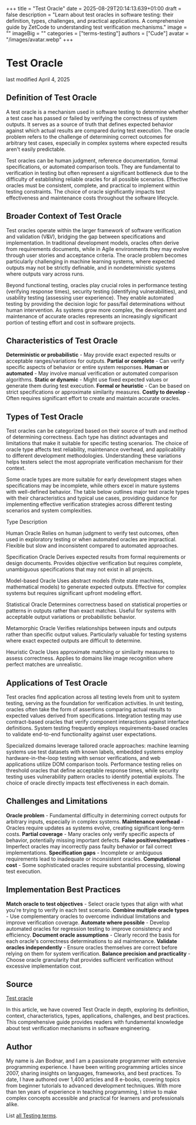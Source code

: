 +++
title = "Test Oracle"
date = 2025-08-29T20:14:13.639+01:00
draft = false
description = "Learn about test oracles in software testing: their definition, types, challenges, and practical applications. A comprehensive guide by ZetCode to understanding test verification mechanisms."
image = ""
imageBig = ""
categories = ["terms-testing"]
authors = ["Cude"]
avatar = "/images/avatar.webp"
+++

# Test Oracle

last modified April 4, 2025

## Definition of Test Oracle

A test oracle is a mechanism used in software testing to determine whether a 
test case has passed or failed by verifying the correctness of system outputs. 
It serves as a source of truth that defines expected behavior against which 
actual results are compared during test execution. The oracle problem refers 
to the challenge of determining correct outcomes for arbitrary test cases, 
especially in complex systems where expected results aren't easily predictable.

Test oracles can be human judgment, reference documentation, formal 
specifications, or automated comparison tools. They are fundamental to 
verification in testing but often represent a significant bottleneck due to 
the difficulty of establishing reliable oracles for all possible scenarios. 
Effective oracles must be consistent, complete, and practical to implement 
within testing constraints. The choice of oracle significantly impacts test 
effectiveness and maintenance costs throughout the software lifecycle.

## Broader Context of Test Oracle

Test oracles operate within the larger framework of software verification and 
validation (V&amp;V), bridging the gap between specifications and implementation. 
In traditional development models, oracles often derive from requirements 
documents, while in Agile environments they may evolve through user stories 
and acceptance criteria. The oracle problem becomes particularly challenging 
in machine learning systems, where expected outputs may not be strictly 
definable, and in nondeterministic systems where outputs vary across runs.

Beyond functional testing, oracles play crucial roles in performance testing 
(verifying response times), security testing (identifying vulnerabilities), 
and usability testing (assessing user experience). They enable automated 
testing by providing the decision logic for pass/fail determinations without 
human intervention. As systems grow more complex, the development and 
maintenance of accurate oracles represents an increasingly significant 
portion of testing effort and cost in software projects.

## Characteristics of Test Oracle

**Deterministic or probabilistic** - May provide exact 
expected results or acceptable ranges/variations for outputs.
**Partial or complete** - Can verify specific aspects of 
behavior or entire system responses.
**Human or automated** - May involve manual verification 
or automated comparison algorithms.
**Static or dynamic** - Might use fixed expected values 
or generate them during test execution.
**Formal or heuristic** - Can be based on strict 
specifications or approximate similarity measures.
**Costly to develop** - Often requires significant effort 
to create and maintain accurate oracles.

## Types of Test Oracle

Test oracles can be categorized based on their source of truth and method of 
determining correctness. Each type has distinct advantages and limitations 
that make it suitable for specific testing scenarios. The choice of oracle 
type affects test reliability, maintenance overhead, and applicability to 
different development methodologies. Understanding these variations helps 
testers select the most appropriate verification mechanism for their context.

Some oracle types are more suitable for early development stages when 
specifications may be incomplete, while others excel in mature systems with 
well-defined behavior. The table below outlines major test oracle types with 
their characteristics and typical use cases, providing guidance for 
implementing effective verification strategies across different testing 
scenarios and system complexities.

Type
Description

Human Oracle
Relies on human judgment to verify test outcomes, often used in 
exploratory testing or when automated oracles are impractical. Flexible 
but slow and inconsistent compared to automated approaches.

Specification Oracle
Derives expected results from formal requirements or design documents. 
Provides objective verification but requires complete, unambiguous 
specifications that may not exist in all projects.

Model-based Oracle
Uses abstract models (finite state machines, mathematical models) to 
generate expected outputs. Effective for complex systems but requires 
significant upfront modeling effort.

Statistical Oracle
Determines correctness based on statistical properties or patterns in 
outputs rather than exact matches. Useful for systems with acceptable 
output variations or probabilistic behavior.

Metamorphic Oracle
Verifies relationships between inputs and outputs rather than specific 
output values. Particularly valuable for testing systems where exact 
expected outputs are difficult to determine.

Heuristic Oracle
Uses approximate matching or similarity measures to assess correctness. 
Applies to domains like image recognition where perfect matches are 
unrealistic.

## Applications of Test Oracle

Test oracles find application across all testing levels from unit to system 
testing, serving as the foundation for verification activities. In unit 
testing, oracles often take the form of assertions comparing actual results 
to expected values derived from specifications. Integration testing may use 
contract-based oracles that verify component interactions against interface 
definitions. System testing frequently employs requirements-based oracles to 
validate end-to-end functionality against user expectations.

Specialized domains leverage tailored oracle approaches: machine learning 
systems use test datasets with known labels, embedded systems employ 
hardware-in-the-loop testing with sensor verifications, and web applications 
utilize DOM comparison tools. Performance testing relies on threshold oracles 
that define acceptable response times, while security testing uses 
vulnerability pattern oracles to identify potential exploits. The choice of 
oracle directly impacts test effectiveness in each domain.

## Challenges and Limitations

**Oracle problem** - Fundamental difficulty in determining 
correct outputs for arbitrary inputs, especially in complex systems.
**Maintenance overhead** - Oracles require updates as 
systems evolve, creating significant long-term costs.
**Partial coverage** - Many oracles only verify specific 
aspects of behavior, potentially missing important defects.
**False positives/negatives** - Imperfect oracles may 
incorrectly pass faulty behavior or fail correct implementations.
**Specification gaps** - Incomplete or ambiguous 
requirements lead to inadequate or inconsistent oracles.
**Computational cost** - Some sophisticated oracles 
require substantial processing, slowing test execution.

## Implementation Best Practices

**Match oracle to test objectives** - Select oracle types 
that align with what you're trying to verify in each test scenario.
**Combine multiple oracle types** - Use complementary 
oracles to overcome individual limitations and improve verification 
coverage.
**Automate where possible** - Develop automated oracles 
for regression testing to improve consistency and efficiency.
**Document oracle assumptions** - Clearly record the 
basis for each oracle's correctness determinations to aid maintenance.
**Validate oracles independently** - Ensure oracles 
themselves are correct before relying on them for system verification.
**Balance precision and practicality** - Choose oracle 
granularity that provides sufficient verification without excessive 
implementation cost.

## Source

[Test oracle](https://en.wikipedia.org/wiki/Test_oracle)

In this article, we have covered Test Oracle in depth, exploring its 
definition, context, characteristics, types, applications, challenges, and 
best practices. This comprehensive guide provides readers with fundamental 
knowledge about test verification mechanisms in software engineering.

## Author

My name is Jan Bodnar, and I am a passionate programmer with extensive 
programming experience. I have been writing programming articles since 2007, 
sharing insights on languages, frameworks, and best practices. To date, I have 
authored over 1,400 articles and 8 e-books, covering topics from beginner 
tutorials to advanced development techniques. With more than ten years of 
experience in teaching programming, I strive to make complex concepts 
accessible and practical for learners and professionals alike.

List [all Testing terms](/all/#terms-test).